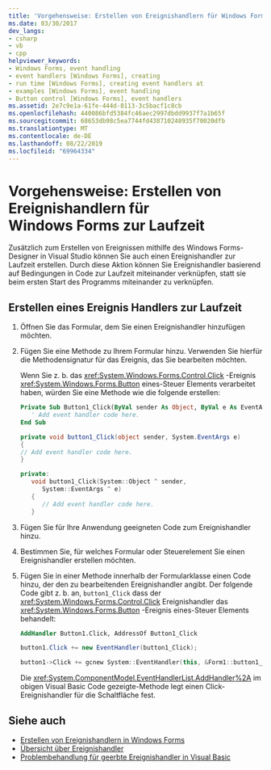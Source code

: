 ```yaml
---
title: 'Vorgehensweise: Erstellen von Ereignishandlern für Windows Forms zur Laufzeit'
ms.date: 03/30/2017
dev_langs:
- csharp
- vb
- cpp
helpviewer_keywords:
- Windows Forms, event handling
- event handlers [Windows Forms], creating
- run time [Windows Forms], creating event handlers at
- examples [Windows Forms], event handling
- Button control [Windows Forms], event handlers
ms.assetid: 2e7c9e1a-61fe-444d-8113-3c5bacf1c8cb
ms.openlocfilehash: 440086bfd5384fc46aec2997dbdd9937f7a1b65f
ms.sourcegitcommit: 68653db98c5ea7744fd438710248935f70020dfb
ms.translationtype: MT
ms.contentlocale: de-DE
ms.lasthandoff: 08/22/2019
ms.locfileid: "69964334"
---
```

# <a name="how-to-create-event-handlers-at-run-time-for-windows-forms"></a>Vorgehensweise: Erstellen von Ereignishandlern für Windows Forms zur Laufzeit

Zusätzlich zum Erstellen von Ereignissen mithilfe des Windows Forms-Designer in Visual Studio können Sie auch einen Ereignishandler zur Laufzeit erstellen. Durch diese Aktion können Sie Ereignishandler basierend auf Bedingungen in Code zur Laufzeit miteinander verknüpfen, statt sie beim ersten Start des Programms miteinander zu verknüpfen.

## <a name="create-an-event-handler-at-run-time"></a>Erstellen eines Ereignis Handlers zur Laufzeit

1. Öffnen Sie das Formular, dem Sie einen Ereignishandler hinzufügen möchten.

2. Fügen Sie eine Methode zu Ihrem Formular hinzu. Verwenden Sie hierfür die Methodensignatur für das Ereignis, das Sie bearbeiten möchten.

     Wenn Sie z. b. das <xref:System.Windows.Forms.Control.Click> -Ereignis <xref:System.Windows.Forms.Button> eines-Steuer Elements verarbeitet haben, würden Sie eine Methode wie die folgende erstellen:

    ```vb
    Private Sub Button1_Click(ByVal sender As Object, ByVal e As EventArgs)
       ' Add event handler code here.
    End Sub
    ```

    ```csharp
    private void button1_Click(object sender, System.EventArgs e)
    {
    // Add event handler code here.
    }
    ```

    ```cpp
    private:
       void button1_Click(System::Object ^ sender,
          System::EventArgs ^ e)
       {
          // Add event handler code here.
       }
    ```

3. Fügen Sie für Ihre Anwendung geeigneten Code zum Ereignishandler hinzu.

4. Bestimmen Sie, für welches Formular oder Steuerelement Sie einen Ereignishandler erstellen möchten.

5. Fügen Sie in einer Methode innerhalb der Formularklasse einen Code hinzu, der den zu bearbeitenden Ereignishandler angibt. Der folgende Code gibt z. b. an, `button1_Click` dass der <xref:System.Windows.Forms.Control.Click> Ereignishandler das <xref:System.Windows.Forms.Button> -Ereignis eines-Steuer Elements behandelt:

    ```vb
    AddHandler Button1.Click, AddressOf Button1_Click
    ```

    ```csharp
    button1.Click += new EventHandler(button1_Click);
    ```

    ```cpp
    button1->Click += gcnew System::EventHandler(this, &Form1::button1_Click);
    ```

     Die <xref:System.ComponentModel.EventHandlerList.AddHandler%2A> im obigen Visual Basic Code gezeigte-Methode legt einen Click-Ereignishandler für die Schaltfläche fest.

## <a name="see-also"></a>Siehe auch

- [Erstellen von Ereignishandlern in Windows Forms](creating-event-handlers-in-windows-forms.md)
- [Übersicht über Ereignishandler](event-handlers-overview-windows-forms.md)
- [Problembehandlung für geerbte Ereignishandler in Visual Basic](../../visual-basic/programming-guide/language-features/events/troubleshooting-inherited-event-handlers.md)
